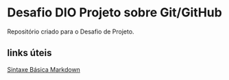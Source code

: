 # Desafio DIO Projeto sobre Git/GitHub
Repositório criado para o Desafio de Projeto.

## links úteis
[Sintaxe Básica Markdown](https://www.markdownguide.org/basic-syntax/)

